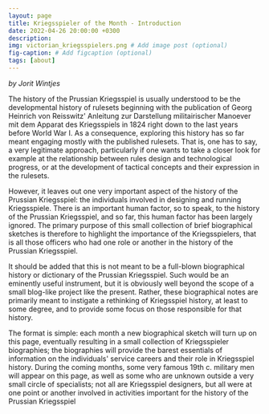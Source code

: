 ```yaml
---
layout: page
title: Kriegsspieler of the Month - Introduction
date: 2022-04-26 20:00:00 +0300
description: 
img: victorian_kriegsspielers.png # Add image post (optional)
fig-caption: # Add figcaption (optional)
tags: [about]
---
```


*by Jorit Wintjes*

The history of the Prussian Kriegsspiel is usually understood to be the developmental history of rulesets beginning with the publication of Georg Heinrich von Reisswitz' Anleitung zur Darstellung militairischer Manoever mit dem Apparat des Kriegsspiels in 1824 right down to the last years before World War I. As a consequence, exploring this history has so far meant engaging mostly with the published rulesets. That is, one has to say, a very legitimate approach, particularly if one wants to take a closer look for example at the relationship between rules design and technological progress, or at the development of tactical concepts and their expression in the rulesets.

However, it leaves out one very important aspect of the history of the Prussian Kriegsspiel: the individuals involved in designing and running Kriegsspiele. There is an important human factor, so to speak, to the history of the Prussian Kriegsspiel, and so far, this human factor has been largely ignored. The primary purpose of this small collection of brief biographical sketches is therefore to highlight the importance of the Kriegsspielers, that is all those officers who had one role or another in the history of the Prussian Kriegsspiel.

It should be added that this is not meant to be a full-blown biographical history or dictionary of the Prussian Kriegsspiel. Such would be an eminently useful instrument, but it is obviously well beyond the scope of a small blog-like project like the present. Rather, these biographical notes are primarily meant to instigate a rethinking of Kriegsspiel history, at least to some degree, and to provide some focus on those responsible for that history.

The format is simple: each month a new biographical sketch will turn up on this page, eventually resulting in a small collection of Kriegsspieler biographies; the biographies will provide the barest essentials of information on the individuals' service careers and their role in Kriegsspiel history. During the coming months, some very famous 19th c. military men will appear on this page, as well as some who are unknown outside a very small circle of specialists; not all are Kriegsspiel designers, but all were at one point or another involved in activities important for the history of the Prussian Kriegsspiel
